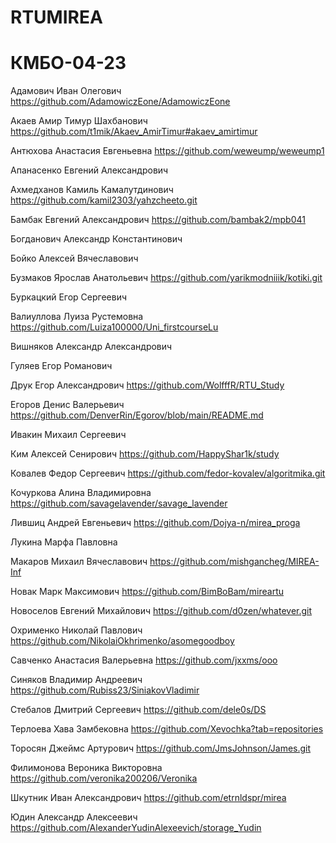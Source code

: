 # RTUMIREA

# КМБО-04-23

Адамович Иван Олегович   https://github.com/AdamowiczEone/AdamowiczEone

Акаев Амир Тимур Шахбанович  https://github.com/t1mik/Akaev_AmirTimur#akaev_amirtimur

Антюхова Анастасия Евгеньевна   https://github.com/weweump/weweump1

Апанасенко Евгений Александрович

Ахмедханов Камиль Камалутдинович  https://github.com/kamil2303/yahzcheeto.git

Бамбак Евгений Александрович   https://github.com/bambak2/mpb041

Богданович Александр Константинович

Бойко Алексей Вячеславович

Бузмаков Ярослав Анатольевич  https://github.com/yarikmodniiik/kotiki.git

Буркацкий Егор Сергеевич

Валиуллова Луиза Рустемовна   https://github.com/Luiza100000/Uni_firstcourseLu

Вишняков Александр Александрович

Гуляев Егор Романович

Друк Егор Александрович  https://github.com/WolfffR/RTU_Study

Егоров Денис Валерьевич   https://github.com/DenverRin/Egorov/blob/main/README.md

Ивакин Михаил Сергеевич

Ким Алексей Сенирович   https://github.com/HappyShar1k/study

Ковалев Федор Сергеевич   https://github.com/fedor-kovalev/algoritmika.git

Кочуркова Алина Владимировна  https://github.com/savagelavender/savage_lavender

Лившиц Андрей Евгеньевич  https://github.com/Dojya-n/mirea_proga

Лукина Марфа Павловна

Макаров Михаил Вячеславович   https://github.com/mishgancheg/MIREA-Inf 

Новак Марк Максимович   https://github.com/BimBoBam/mireartu

Новоселов Евгений Михайлович  https://github.com/d0zen/whatever.git

Охрименко Николай Павлович   https://github.com/NikolaiOkhrimenko/asomegoodboy

Савченко Анастасия Валерьевна  https://github.com/jxxms/ooo

Синяков Владимир Андреевич   https://github.com/Rubiss23/SiniakovVladimir

Стебалов Дмитрий Сергеевич  https://github.com/dele0s/DS

Терлоева Хава Замбековна   https://github.com/Xevochka?tab=repositories

Торосян Джеймс Артурович   https://github.com/JmsJohnson/James.git

Филимонова Вероника Викторовна  https://github.com/veronika200206/Veronika

Шкутник Иван Александрович https://github.com/etrnldspr/mirea

Юдин Александр Алексеевич   https://github.com/AlexanderYudinAlexeevich/storage_Yudin
